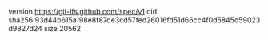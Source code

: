 version https://git-lfs.github.com/spec/v1
oid sha256:93d44b615a198e8f87de3cd57fed26016fd51d66cc4f0d5845d59023d9827d24
size 20562
